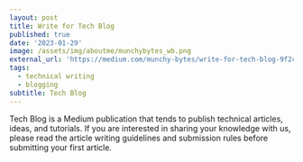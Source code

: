 ```yaml
---
layout: post
title: Write for Tech Blog
published: true
date: '2023-01-29'
image: /assets/img/aboutme/munchybytes_wb.png
external_url: 'https://medium.com/munchy-bytes/write-for-tech-blog-9f2c3293421e'
tags:
  - technical writing
  - blogging
subtitle: Tech Blog
---
```

Tech Blog is a Medium publication that tends to publish technical articles, ideas, and tutorials. If you are interested in sharing your knowledge with us, please read the article writing guidelines and submission rules before submitting your first article.
